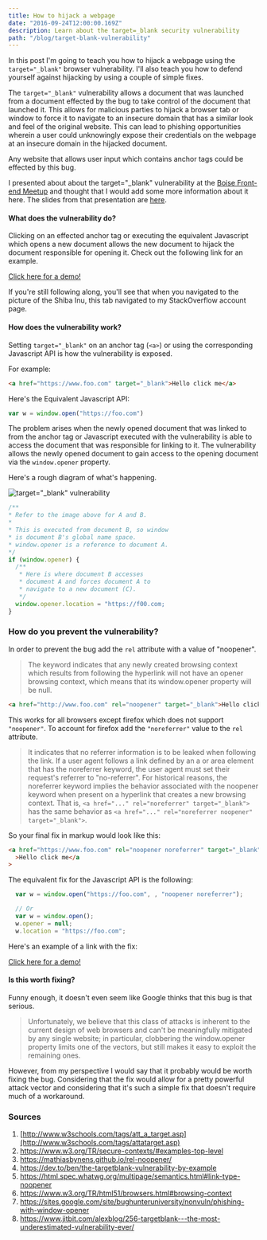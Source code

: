 ```yaml
---
title: How to hijack a webpage
date: "2016-09-24T12:00:00.169Z"
description: Learn about the target=_blank security vulnerability
path: "/blog/target-blank-vulnerability"
---
```


In this post I'm going to teach you how to hijack a webpage using the `target="_blank"` browser vulnerability. I'll also teach you how to defend yourself against hijacking by using a couple of simple fixes.

The `target="_blank"` vulnerability allows a document that was launched from a document effected by the bug to take control of the document that launched it. This allows for malicious parties to hijack a browser tab or window to force it to navigate to an insecure domain that has a similar look and feel of the original website. This can lead to phishing opportunities wherein a user could unknowingly expose their credentials on the webpage at an insecure domain in the hijacked document.

Any website that allows user input which contains anchor tags could be effected by this bug.

I presented about about the target="\_blank" vulnerability at the [Boise Front-end Meetup](http://www.meetup.com/frontend-devs/) and thought that I would add some more information about it here. The slides from that presentation are [here](http://slides.com/blakeadietz/target-blank).

#### What does the vulnerability do?

Clicking on an effected anchor tag or executing the equivalent Javascript which opens a new document allows the new document to hijack the document responsible for opening it. Check out the following link for an example.

<a href="https://s3-us-west-2.amazonaws.com/target-blank-vuln/index.html" target="_blank">Click here for a demo!</a>

If you're still following along, you'll see that when you navigated to the picture of the Shiba Inu, this tab navigated to my StackOverflow account page.

#### How does the vulnerability work?

Setting `target="_blank"` on an anchor tag (`<a>`) or using the corresponding Javascript API is how the vulnerability is exposed.

For example:

```html
<a href="https://www.foo.com" target="_blank">Hello click me</a>
```

Here's the Equivalent Javascript API:

```javascript
var w = window.open("https://foo.com")
```

The problem arises when the newly opened document that was linked to from the anchor tag or Javascript executed with the vulnerability is able to access the document that was responsible for linking to it. The vulnerability allows the newly opened document to gain access to the opening document via the `window.opener` property.

Here's a rough diagram of what's happening.

![target="_blank" vulnerability](https://docs.google.com/drawings/d/1NYNUFMMUBXZqnDwgC3G5NGpHHLuz6ryQLgDeQe4XQKY/pub?w=574&h=943)

```javascript
/**
* Refer to the image above for A and B.
*
* This is executed from document B, so window
* is document B's global name space.
* window.opener is a reference to document A.
*/
if (window.opener) {
  /**
   * Here is where document B accesses
   * document A and forces document A to
   * navigate to a new document (C).
   */
  window.opener.location = "https://f00.com;
}
```

### How do you prevent the vulnerability?

In order to prevent the bug add the `rel` attribute with a value of "noopener".

> The keyword indicates that any newly created browsing context which results from following the hyperlink will not have an opener browsing context, which means that its window.opener property will be null.

```html
<a href="http://www.foo.com" rel="noopener" target="_blank">Hello click me</a>
```

This works for all browsers except firefox which does not support `"noopener"`. To account for firefox add the `"noreferrer"` value to the `rel` attribute.

> It indicates that no referrer information is to be leaked when following the link.
> If a user agent follows a link defined by an a or area element that has the noreferrer keyword, the user agent must set their request's referrer to "no-referrer".
> For historical reasons, the noreferrer keyword implies the behavior associated with the noopener keyword when present on a hyperlink that creates a new browsing context. That is, `<a href="..." rel="noreferrer" target="_blank">` has the same behavior as `<a href="..." rel="noreferrer noopener" target="_blank">`.

So your final fix in markup would look like this:

```html
<a href="https://www.foo.com" rel="noopener noreferrer" target="_blank"
  >Hello click me</a
>
```

The equivalent fix for the Javascript API is the following:

```javascript
  var w = window.open("https://foo.com", , "noopener noreferrer");

  // Or
  var w = window.open();
  w.opener = null;
  w.location = "https://foo.com";
```

Here's an example of a link with the fix:

<a href="https://s3-us-west-2.amazonaws.com/target-blank-vuln/index.html" target="_blank" rel="noopener noreferrer">Click here for a demo!</a>

#### Is this worth fixing?

Funny enough, it doesn't even seem like Google thinks that this bug is that serious.

> Unfortunately, we believe that this class of attacks is inherent to the current design of web browsers and can't be meaningfully mitigated by any single website; in particular, clobbering the window.opener property limits one of the vectors, but still makes it easy to exploit the remaining ones.

However, from my perspective I would say that it probably would be worth fixing the bug. Considering that the fix would allow for a pretty powerful attack vector and considering that it's such a simple fix that doesn't require much of a workaround.

### Sources

1. [http://www.w3schools.com/tags/att_a_target.asp](http://www.w3schools.com/tags/attatarget.asp)
1. https://www.w3.org/TR/secure-contexts/#examples-top-level
1. https://mathiasbynens.github.io/rel-noopener/
1. https://dev.to/ben/the-targetblank-vulnerability-by-example
1. https://html.spec.whatwg.org/multipage/semantics.html#link-type-noopener
1. https://www.w3.org/TR/html51/browsers.html#browsing-context
1. https://sites.google.com/site/bughunteruniversity/nonvuln/phishing-with-window-opener
1. https://www.jitbit.com/alexblog/256-targetblank---the-most-underestimated-vulnerability-ever/
